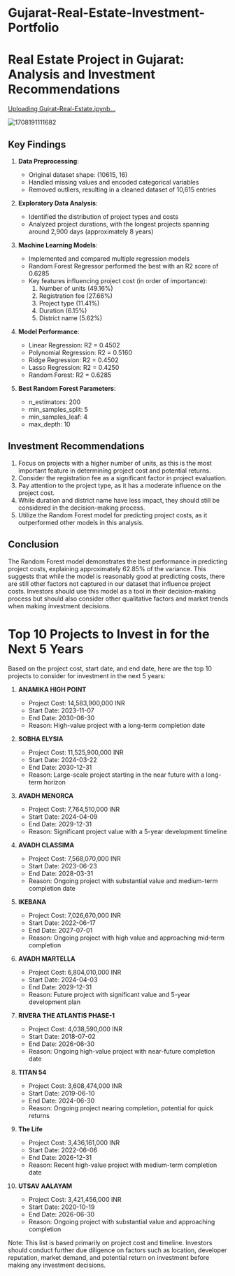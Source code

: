 # Gujarat-Real-Estate-Investment-Portfolio

# Real Estate Project in Gujarat: Analysis and Investment Recommendations

[Uploading Gujrat-Real-Estate.ipynb…]()


![1708191111682](https://github.com/user-attachments/assets/bcb80277-b297-4ddb-a2ea-0cd92d510996)


## Key Findings

1. **Data Preprocessing**: 
   - Original dataset shape: (10615, 16)
   - Handled missing values and encoded categorical variables
   - Removed outliers, resulting in a cleaned dataset of 10,615 entries

2. **Exploratory Data Analysis**:
   - Identified the distribution of project types and costs
   - Analyzed project durations, with the longest projects spanning around 2,900 days (approximately 8 years)

3. **Machine Learning Models**:
   - Implemented and compared multiple regression models
   - Random Forest Regressor performed the best with an R2 score of 0.6285
   - Key features influencing project cost (in order of importance):
     1. Number of units (49.16%)
     2. Registration fee (27.66%)
     3. Project type (11.41%)
     4. Duration (6.15%)
     5. District name (5.62%)

4. **Model Performance**:
   - Linear Regression: R2 = 0.4502
   - Polynomial Regression: R2 = 0.5160
   - Ridge Regression: R2 = 0.4502
   - Lasso Regression: R2 = 0.4250
   - Random Forest: R2 = 0.6285

5. **Best Random Forest Parameters**:
   - n_estimators: 200
   - min_samples_split: 5
   - min_samples_leaf: 4
   - max_depth: 10

## Investment Recommendations

1. Focus on projects with a higher number of units, as this is the most important feature in determining project cost and potential returns.
2. Consider the registration fee as a significant factor in project evaluation.
3. Pay attention to the project type, as it has a moderate influence on the project cost.
4. While duration and district name have less impact, they should still be considered in the decision-making process.
5. Utilize the Random Forest model for predicting project costs, as it outperformed other models in this analysis.

## Conclusion

The Random Forest model demonstrates the best performance in predicting project costs, explaining approximately 62.85% of the variance. This suggests that while the model is reasonably good at predicting costs, there are still other factors not captured in our dataset that influence project costs. Investors should use this model as a tool in their decision-making process but should also consider other qualitative factors and market trends when making investment decisions.

# Top 10 Projects to Invest in for the Next 5 Years

Based on the project cost, start date, and end date, here are the top 10 projects to consider for investment in the next 5 years:

1. **ANAMIKA HIGH POINT**
   - Project Cost: 14,583,900,000 INR
   - Start Date: 2023-11-07
   - End Date: 2030-06-30
   - Reason: High-value project with a long-term completion date

2. **SOBHA ELYSIA**
   - Project Cost: 11,525,900,000 INR
   - Start Date: 2024-03-22
   - End Date: 2030-12-31
   - Reason: Large-scale project starting in the near future with a long-term horizon

3. **AVADH MENORCA**
   - Project Cost: 7,764,510,000 INR
   - Start Date: 2024-04-09
   - End Date: 2029-12-31
   - Reason: Significant project value with a 5-year development timeline

4. **AVADH CLASSIMA**
   - Project Cost: 7,568,070,000 INR
   - Start Date: 2023-06-23
   - End Date: 2028-03-31
   - Reason: Ongoing project with substantial value and medium-term completion date

5. **IKEBANA**
   - Project Cost: 7,026,670,000 INR
   - Start Date: 2022-06-17
   - End Date: 2027-07-01
   - Reason: Ongoing project with high value and approaching mid-term completion

6. **AVADH MARTELLA**
   - Project Cost: 6,804,010,000 INR
   - Start Date: 2024-04-03
   - End Date: 2029-12-31
   - Reason: Future project with significant value and 5-year development plan

7. **RIVERA THE ATLANTIS PHASE-1**
   - Project Cost: 4,038,590,000 INR
   - Start Date: 2018-07-02
   - End Date: 2026-06-30
   - Reason: Ongoing high-value project with near-future completion date

8. **TITAN 54**
   - Project Cost: 3,608,474,000 INR
   - Start Date: 2019-06-10
   - End Date: 2024-06-30
   - Reason: Ongoing project nearing completion, potential for quick returns

9. **The Life**
   - Project Cost: 3,436,161,000 INR
   - Start Date: 2022-06-06
   - End Date: 2026-12-31
   - Reason: Recent high-value project with medium-term completion date

10. **UTSAV AALAYAM**
    - Project Cost: 3,421,456,000 INR
    - Start Date: 2020-10-19
    - End Date: 2026-06-30
    - Reason: Ongoing project with substantial value and approaching completion

Note: This list is based primarily on project cost and timeline. Investors should conduct further due diligence on factors such as location, developer reputation, market demand, and potential return on investment before making any investment decisions.

